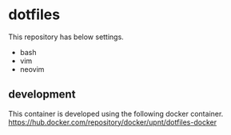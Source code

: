 # dotfiles
This repository has below settings.
- bash
- vim
- neovim

## development
This container is developed using the following docker container.
https://hub.docker.com/repository/docker/upnt/dotfiles-docker
